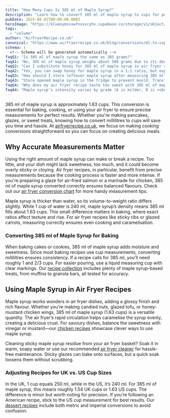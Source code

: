 ```yaml
---
title: "How Many Cups Is 385 ml of Maple Syrup?"
description: "Learn how to convert 385 ml of maple syrup to cups for perfect baking and air fryer recipes. Get precise measurements in seconds!"
pubDate: 2025-08-01T00:00:00.000Z
heroImage: "https://klueoymssxwfnxsvcyhv.supabase.co/storage/v1/object/public/Shmucket/how-many-cups-is-385-ml-of-maple-syrup.webp"
tags:
  - "volume"
author: "AirFryerRecipe.co.uk"
canonical: "https://www.airfryerrecipe.co.uk/blog/conversions/ml-to-cups/how-many-cups-is-385-ml-of-maple-syrup"
schema: |
  <!-- Schema will be generated automatically -->
faqQ1: "Is 385 ml of maple syrup the same as 385 grams?"
faqA1: "No, 385 ml of maple syrup weighs about 500 grams due to its density. Maple syrup is thicker than water, so millilitres and grams aren’t a 1:1 conversion. Always check recipe requirements—some use volume (ml/cups), while others use weight (grams)."
faqQ2: "Can I substitute honey for 385 ml of maple syrup in air fryer recipes?"
faqA2: "Yes, you can swap honey for maple syrup in a 1:1 ratio, but expect a flavour difference. Honey is sweeter and less earthy, so adjust other seasonings accordingly. For air fryer glazes, both work well but may caramelise at slightly different rates."
faqQ3: "How should I store leftover maple syrup after measuring 385 ml?"
faqA3: "Store opened maple syrup in the fridge to prevent mould. Transfer it to an airtight container or squeeze bottle for easy pouring. Properly stored, it lasts up to a year. Warm chilled syrup slightly before using for accurate measurements."
faqQ4: "Why does my air fryer recipe taste too sweet with 385 ml of maple syrup?"
faqA4: "Maple syrup’s intensity varies by grade (A is milder, B is robust). If your dish is too sweet, reduce the syrup by 10–20% or balance it with acidity (lemon juice, vinegar). Air frying concentrates flavours, so start with less and adjust to taste."
---
```

<p>385 ml of maple syrup is approximately 1.63 cups. This conversion is essential for baking, cooking, or using your air fryer to ensure precise measurements for perfect results. Whether you're making pancakes, glazes, or sweet treats, knowing how to convert millilitres to cups will save you time and hassle. At <a href=https://www.airfryerrecipe.co.uk/>airfryerrecipe.co.uk</a>, we focus on making cooking conversions straightforward so you can focus on creating delicious meals.</p>

<h2>Why Accurate Measurements Matter</h2>  
<p>Using the right amount of maple syrup can make or break a recipe. Too little, and your dish might lack sweetness; too much, and it could become overly sticky or cloying. Air fryer recipes, in particular, benefit from precise measurements because the cooking process is faster and more intense. If you're preparing a glaze for air-fried salmon or a marinade for chicken, 385 ml of maple syrup converted correctly ensures balanced flavours. Check out our <a href=https://www.airfryerrecipe.co.uk/air-fryer-conversion-chart>air fryer conversion chart</a> for more handy measurement tips.</p>  

<p>Maple syrup is thicker than water, so its volume-to-weight ratio differs slightly. While 1 cup of water is 240 ml, maple syrup’s density means 385 ml fills about 1.63 cups. This small difference matters in baking, where exact ratios affect texture and rise. For air fryer recipes like sticky ribs or glazed carrots, measuring correctly ensures even cooking and caramelisation.</p>  

<h3>Converting 385 ml of Maple Syrup for Baking</h3>  
<p>When baking cakes or cookies, 385 ml of maple syrup adds moisture and sweetness. Since most baking recipes use cup measurements, converting millilitres ensures consistency. If a recipe calls for 385 ml, you’ll need roughly 1 and 2/3 cups. For easier pouring, use a liquid measuring cup with clear markings. Our <a href=https://www.airfryerrecipe.co.uk/recipes>recipe collection</a> includes plenty of maple syrup-based treats, from muffins to granola bars, all tested for accuracy.</p>  

<h2>Using Maple Syrup in Air Fryer Recipes</h2>  
<p>Maple syrup works wonders in air fryer dishes, adding a glossy finish and rich flavour. Whether you’re making candied nuts, glazed tofu, or honey-mustard chicken wings, 385 ml of maple syrup (1.63 cups) is a versatile quantity. The air fryer’s rapid circulation helps caramelise the syrup evenly, creating a delicious crust. For savoury dishes, balance the sweetness with vinegar or mustard—our <a href=https://www.airfryerrecipe.co.uk/recipe-category/chicken>chicken recipes</a> showcase clever ways to use maple syrup.</p>  

<p>Cleaning sticky maple syrup residue from your air fryer basket? Soak it in warm, soapy water or use our recommended <a href=https://www.airfryerrecipe.co.uk/air-fryer-cleaner>air fryer cleaner</a> for hassle-free maintenance. Sticky glazes can bake onto surfaces, but a quick soak loosens them without scrubbing.</p>  

<h3>Adjusting Recipes for UK vs. US Cup Sizes</h3>  
<p>In the UK, 1 cup equals 250 ml, while in the US, it’s 240 ml. For 385 ml of maple syrup, this means roughly 1.54 UK cups or 1.63 US cups. The difference is minor but worth noting for precision. If you’re following an American recipe, stick to the US cup measurement for best results. Our <a href=https://www.airfryerrecipe.co.uk/recipe-category/dessert>dessert recipes</a> include both metric and imperial conversions to avoid confusion.</p>
